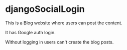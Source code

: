 # djangoSocialLogin

This is a Blog website where users can post the content.

It has Google auth login.

Without logging in users can't create the blog posts.
